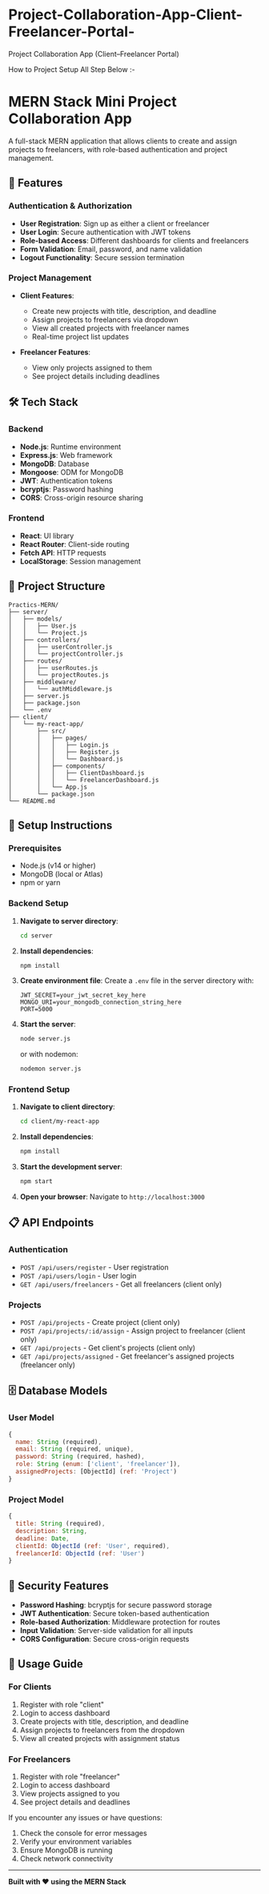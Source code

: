# Project-Collaboration-App-Client-Freelancer-Portal-
Project Collaboration App (Client–Freelancer Portal)

How to Project Setup All Step Below :- 

# MERN Stack Mini Project Collaboration App

A full-stack MERN application that allows clients to create and assign projects to freelancers, with role-based authentication and project management.

## 🚀 Features

### Authentication & Authorization
- **User Registration**: Sign up as either a client or freelancer
- **User Login**: Secure authentication with JWT tokens
- **Role-based Access**: Different dashboards for clients and freelancers
- **Form Validation**: Email, password, and name validation
- **Logout Functionality**: Secure session termination

### Project Management
- **Client Features**:
  - Create new projects with title, description, and deadline
  - Assign projects to freelancers via dropdown
  - View all created projects with freelancer names
  - Real-time project list updates

- **Freelancer Features**:
  - View only projects assigned to them
  - See project details including deadlines


## 🛠️ Tech Stack

### Backend
- **Node.js**: Runtime environment
- **Express.js**: Web framework
- **MongoDB**: Database
- **Mongoose**: ODM for MongoDB
- **JWT**: Authentication tokens
- **bcryptjs**: Password hashing
- **CORS**: Cross-origin resource sharing

### Frontend
- **React**: UI library
- **React Router**: Client-side routing
- **Fetch API**: HTTP requests
- **LocalStorage**: Session management

## 📁 Project Structure

```
Practics-MERN/
├── server/
│   ├── models/
│   │   ├── User.js
│   │   └── Project.js
│   ├── controllers/
│   │   ├── userController.js
│   │   └── projectController.js
│   ├── routes/
│   │   ├── userRoutes.js
│   │   └── projectRoutes.js
│   ├── middleware/
│   │   └── authMiddleware.js
│   ├── server.js
│   ├── package.json
│   └── .env
├── client/
│   └── my-react-app/
│       ├── src/
│       │   ├── pages/
│       │   │   ├── Login.js
│       │   │   ├── Register.js
│       │   │   └── Dashboard.js
│       │   ├── components/
│       │   │   ├── ClientDashboard.js
│       │   │   └── FreelancerDashboard.js
│       │   └── App.js
│       └── package.json
└── README.md
```

## 🚀 Setup Instructions

### Prerequisites
- Node.js (v14 or higher)
- MongoDB (local or Atlas)
- npm or yarn

### Backend Setup

1. **Navigate to server directory**:
   ```bash
   cd server
   ```

2. **Install dependencies**:
   ```bash
   npm install
   ```

3. **Create environment file**:
   Create a `.env` file in the server directory with:
   ```
   JWT_SECRET=your_jwt_secret_key_here
   MONGO_URI=your_mongodb_connection_string_here
   PORT=5000
   ```

4. **Start the server**:
   ```bash
   node server.js
   ```
   or with nodemon:
   ```bash
   nodemon server.js
   ```

### Frontend Setup

1. **Navigate to client directory**:
   ```bash
   cd client/my-react-app
   ```

2. **Install dependencies**:
   ```bash
   npm install
   ```

3. **Start the development server**:
   ```bash
   npm start
   ```

4. **Open your browser**:
   Navigate to `http://localhost:3000`

## 📋 API Endpoints

### Authentication
- `POST /api/users/register` - User registration
- `POST /api/users/login` - User login
- `GET /api/users/freelancers` - Get all freelancers (client only)

### Projects
- `POST /api/projects` - Create project (client only)
- `POST /api/projects/:id/assign` - Assign project to freelancer (client only)
- `GET /api/projects` - Get client's projects (client only)
- `GET /api/projects/assigned` - Get freelancer's assigned projects (freelancer only)

## 🗄️ Database Models

### User Model
```javascript
{
  name: String (required),
  email: String (required, unique),
  password: String (required, hashed),
  role: String (enum: ['client', 'freelancer']),
  assignedProjects: [ObjectId] (ref: 'Project')
}
```

### Project Model
```javascript
{
  title: String (required),
  description: String,
  deadline: Date,
  clientId: ObjectId (ref: 'User', required),
  freelancerId: ObjectId (ref: 'User')
}
```

## 🔐 Security Features

- **Password Hashing**: bcryptjs for secure password storage
- **JWT Authentication**: Secure token-based authentication
- **Role-based Authorization**: Middleware protection for routes
- **Input Validation**: Server-side validation for all inputs
- **CORS Configuration**: Secure cross-origin requests

## 🎯 Usage Guide

### For Clients
1. Register with role "client"
2. Login to access dashboard
3. Create projects with title, description, and deadline
4. Assign projects to freelancers from the dropdown
5. View all created projects with assignment status

### For Freelancers
1. Register with role "freelancer"
2. Login to access dashboard
3. View projects assigned to you
4. See project details and deadlines



If you encounter any issues or have questions:
1. Check the console for error messages
2. Verify your environment variables
3. Ensure MongoDB is running
4. Check network connectivity

---

**Built with ❤️ using the MERN Stack**



